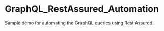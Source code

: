 # GraphQL_RestAssured_Automation

Sample demo for automating the GraphQL queries using Rest Assured.
